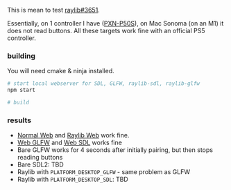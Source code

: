 This is mean to test [raylib#3651](https://github.com/raysan5/raylib/issues/3651).

Essentially, on 1 controller I have ([PXN-P50S](https://www.e-pxn.com/products/gaming-controller/pxn-p50s)), on Mac Sonoma (on an M1) it does not read buttons. All these targets work fine with an official PS5 controller.

### building

You will need cmake & ninja installed.

```bash
# start local webserver for SDL, GLFW, raylib-sdl, raylib-glfw
npm start

# build
```

### results

- [Normal Web](https://hardwaretester.com/gamepad) and [Raylib Web](https://www.raylib.com/examples/core/loader.html?name=core_input_gamepad) work fine.
- [Web GLFW](http://konsumer.js.org/raylib-3651/) and [Web SDL](http://konsumer.js.org/raylib-3651/sdl.html) works fine
- Bare GLFW works for 4 seconds after initially pairing, but then stops reading buttons
- Bare SDL2: TBD
- Raylib with `PLATFORM_DESKTOP_GLFW` - same problem as GLFW
- Raylib with `PLATFORM_DESKTOP_SDL`: TBD
